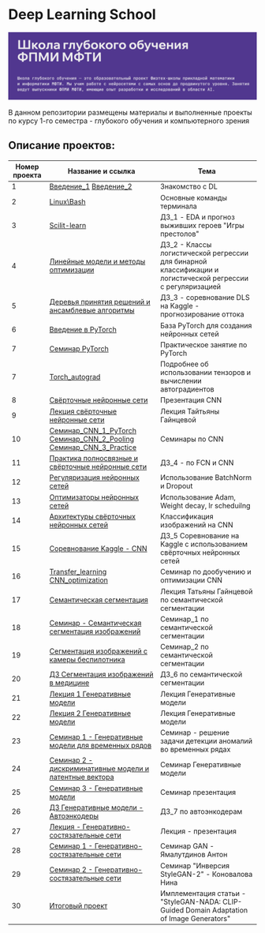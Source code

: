 # Deep Learning School

![Image](2024-09-24_15-21-46.png)

В данном репозитории размещены материалы и выполненные проекты по курсу 1-го семестра - глубокого обучения и компьютерного зрения

## Описание проектов:
| Номер проекта | Название и ссылка | Тема                                                             |
|---------------|-------------------|------------------------------------------------------------------|
|1              |[Введение_1](https://drive.google.com/file/d/14Yc3dRmn87m_SSQbSMVOPfZi3Yt_1KYP/view)       [Введение_2](https://docs.google.com/presentation/d/1yi_dbIPsMqvdUoyaaDoxsVQi0_aOjl_E/edit#slide=id.p9)|Знакомство с DL|
|2              |[Linux\Bash](https://colab.research.google.com/drive/1P0RE43Ih9J9TmXkrpgfNwjFgsRIF3BPe?usp=sharing) |Основные команды терминала|
|3              |[Scilit-learn](https://github.com/AlexeyK12/DLS/blob/main/Homework_1_game_of_thrones_prediction_ipynb%22.ipynb) |ДЗ_1 - EDA и прогноз выживших героев "Игры престолов"|
|4              |[Линейные модели и методы оптимизации](https://github.com/AlexeyK12/DLS/blob/main/ДЗ_2__%22%5Bhomework%5Dlinear_models_fall_2024_ipynb%22.ipynb) |ДЗ_2 - Классы логистической регрессии для бинарной классификации и логистической регрессии с регуляризацией|
|5              |[Деревья принятия решений и ансамблевые алгоритмы](https://github.com/AlexeyK12/DLS/blob/main/ДЗ_2_%22hw_kaggle_ipynb%22.ipynb) |ДЗ_3 - соревнование DLS на Kaggle - прогнозирование оттока|
|6              |[Введение в PyTorch](https://github.com/AlexeyK12/DLS/blob/main/%22Введение_в_PyTorch_ipynb%22.ipynb) |База PyTorch для создания нейронных сетей|
|7              |[Семинар PyTorch](https://stepik.org/lesson/1254181/step/1?unit=1483218) |Практическое занятие по PyTorch|
|7              |[Torch_autograd](https://github.com/AlexeyK12/DLS/blob/main/%22Torch_autograd_ipynb%22.ipynb) |Подробнее об использовании тензоров и вычислении автоградиентов|
|8              |[Свёрточные нейронные сети](https://github.com/AlexeyK12/DLS/blob/main/Свёрточные%20нейронные%20сети.pdf) |Презентация CNN|
|9              |[Лекция свёрточные нейронные сети](https://stepik.org/lesson/426292/step/1?unit=1493644) |Лекция Тайтьяны Гайнцевой|
|10             |[Семинар_CNN_1_PyTorch](https://github.com/AlexeyK12/DLS/blob/main/%5Bseminar%5Dconvnet_pytorch.ipynb)  [Семинар_CNN_2_Pooling](https://github.com/AlexeyK12/DLS/blob/main/%5Bseminar%5Dconvolution_pooling.ipynb)   [Семинар_CNN_3_Practice](https://github.com/AlexeyK12/DLS/blob/main/%5Bseminar%5Dcreating_module.ipynb)|Семинары по CNN|
|11             |[Практика полносвязные и свёрточные нейронные сети](https://github.com/AlexeyK12/DLS/blob/main/ДЗ_4_%22%5Bhomework%5Ddense_and_convolutional_nn_ipynb%22.ipynb) |ДЗ_4 - по FCN и CNN|
|12             |[Регуляризация нейронных сетей](https://github.com/AlexeyK12/DLS/blob/main/Продвинутое_обучение_%22%5Bseminar%5Dpytorch_bn_dropout_ipynb%22.ipynb) |Использование BatchNorm и Dropout|
|13             |[Оптимизаторы нейронных сетей](https://github.com/AlexeyK12/DLS/blob/main/%22%5Bseminar%5Dpytorch_optimizers_ipynb%22.ipynb) |Использование Adam, Weight decay, lr scheduilng|
|14             |[Архитектуры свёрточных нейронных сетей](https://github.com/AlexeyK12/DLS/blob/main/DLS-CNN%20Architectures.pdf) |Классификация изображений на CNN|
|15             |[Соревнование Kaggle - CNN](https://github.com/AlexeyK12/DLS/blob/main/ДЗ_5_%22simpsons_baseline_ipynb%22.ipynb) |ДЗ_5 Соревнование на Kaggle с использованием свёрточных нейронных сетей|
|16             |[Transfer_learning](https://github.com/AlexeyK12/DLS/blob/main/%5Bseminar%5Dtransfer_learning.ipynb)         [CNN_optimization](https://github.com/AlexeyK12/DLS/blob/main/%5Bseminar%5Dconv_net_optimization.ipynb)|Семинар по дообучению и оптимизации CNN|
|17             |[Семантическая сегментация](https://github.com/AlexeyK12/DLS/blob/main/DLS-Segmentation.pdf) |Лекция Татьяны Гайнцевой по семантической сегментации|
|18             |[Семинар - Семантическая сегментация изображений](https://github.com/AlexeyK12/DLS/blob/main/Копия_блокнота_%22seminar_15_2_ipynb%22.ipynb) |Семинар_1 по семантической сегментации|
|19             |[Сегментация изображений с камеры беспилотника](https://github.com/AlexeyK12/DLS/blob/main/Копия_блокнота_%22gb_segmentation_for_self_driving_cars_pytorch_new_ipynb%22.ipynb) |Семинар_2 по семантической сегментации|
|20             |[ДЗ Сегментация изображений в медицине](https://github.com/AlexeyK12/DLS/blob/main/AK_12_%22updated_hw_16_1_semantic_segmentation_not_filled_ipynb%22.ipynb) |ДЗ_6 по семантической сегментации|
|21             |[Лекция 1 Генеративные модели](https://github.com/AlexeyK12/DLS/blob/main/VAE.pdf) |Лекция Генеративные модели|
|22             |[Лекция 2 Генеративные модели](https://github.com/AlexeyK12/DLS/blob/main/VAE_конспект.pdf) |Лекция Генеративные модели|
|23             |[Семинар 1 - Генеративные модели для временных рядов](https://github.com/AlexeyK12/DLS/blob/main/%22%5Bseminar%5Dgenerative_models_timeseries_ipynb%22.ipynb) |Семинар - решение задачи детекции аномалий во временных рядах|
|24             |[Семинар 2 - дискриминативные модели и латентные вектора](https://branched-basilisk-89b.notion.site/b54c65d376254052adf216c60328688c) |Семинар Генеративные модели|
|25             |[Семинар 3 - Генеративные модели](https://drive.google.com/file/d/1ScYxiVZ8GunQag9zgsMIeauRvvE6zk_g/view) |Семинар презентация|
|26             |[ДЗ Генеративные модели - Автоэнкодеры](https://github.com/AlexeyK12/DLS/blob/main/AK_12_%22%5Bhw%5Dautoencoders_ipynb%22.ipynb) |ДЗ_7 по автоэнкодерам|
|27             |[Лекция - Генеративно-состязательные сети](https://github.com/AlexeyK12/DLS/blob/main/Generative%20models%20pt.2.pdf) |Лекция - презентация|
|28             |[Семинар 1 - Генеративно-состязательные сети](https://github.com/AlexeyK12/DLS/blob/main/%5Bseminar%5Dgan.ipynb) |Семинар GAN - Ямалутдинов Антон|
|29             |[Семинар 2 - Генеративно-состязательные сети](https://colab.research.google.com/drive/1sd7UNua8LQbhsbIB9PfAbt8bAlc4eo0i?usp=sharing) |Семинар "Инверсия StyleGAN-2" - Коновалова Нина|
|30             |[Итоговый проект](https://github.com/AlexeyK12/Implementation-of-the-article-StyleGAN-NADA) |Имплементация статьи - "StyleGAN-NADA: CLIP-Guided Domain Adaptation of Image Generators"| 

